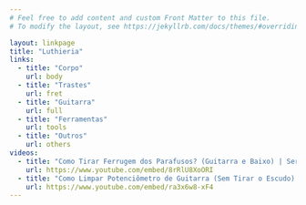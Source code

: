```yaml
---
# Feel free to add content and custom Front Matter to this file.
# To modify the layout, see https://jekyllrb.com/docs/themes/#overriding-theme-defaults

layout: linkpage
title: "Luthieria"
links:
  - title: "Corpo"
    url: body
  - title: "Trastes"
    url: fret
  - title: "Guitarra"
    url: full
  - title: "Ferramentas"
    url: tools
  - title: "Outros"
    url: others
videos:
  - title: "Como Tirar Ferrugem dos Parafusos? (Guitarra e Baixo) | Sergio Grassi"
    url: https://www.youtube.com/embed/8rRlU8XoORI
  - title: "Como Limpar Potenciômetro de Guitarra (Sem Tirar o Escudo) | Sergio Grassi"
    url: https://www.youtube.com/embed/ra3x6w8-xF4
---
```

